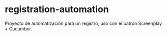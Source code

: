 # registration-automation
Proyecto de automatización para un registro, uso con el patrón Screenplay + Cucumber.
